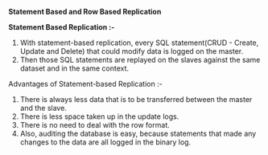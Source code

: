 **Statement Based and Row Based Replication**

**Statement Based Replication :-**

1. With statement-based replication, every SQL statement(CRUD - Create, Update and Delete) that could modify data is logged on the master.
2. Then those SQL statements are replayed on the slaves against the same dataset and in the same context.

Advantages of Statement-based Replication :- 
1. There is always less data that is to be transferred between the master and the slave.
2. There is less space taken up in the update logs.
3. There is no need to deal with the row format.
4. Also, auditing the database is easy, because statements that made any changes to the data are all logged in the binary log.
